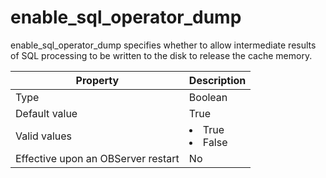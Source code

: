 enable_sql_operator_dump
=============================================

enable_sql_operator_dump specifies whether to allow intermediate results of SQL processing to be written to the disk to release the cache memory.


| **Property** | **Description** |
|------------------|--------------------------------------------------------------------------------------------------------|
| Type | Boolean |
| Default value | True |
| Valid values | <li> True   <li> False |
| Effective upon an OBServer restart | No |


